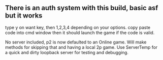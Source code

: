 ## There is an auth system with this build, basic asf but it works
type y on want key, then 1,2,3,4 depending on your options.
copy paste code into cmd window then it should launch the game if the code is valid.

No server included, p2 is now defaulted to an Online game. Will make methods for skipping that and having a local 2p game. Use ServerTemp for a quick and dirty loopback server for testing and debugging.
